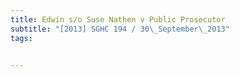 ```yaml
---
title: Edwin s/o Suse Nathen v Public Prosecutor 
subtitle: "[2013] SGHC 194 / 30\_September\_2013"
tags:


---
```


